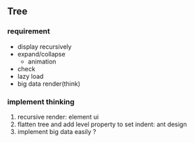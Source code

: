 ## Tree

### requirement

* display recursively
* expand/collapse
  * animation
* check
* lazy load
* big data render(think)

### implement thinking

1. recursive render: element ui
2. flatten tree and add level property to set indent: ant design
  1. implement big data easily ?